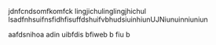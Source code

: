jdnfcndsomfkomfck
lingjichulinglingjhichul lsadfnhsuifnsfidhfisuffdshuifvbhudsiuinhiunUJNiunuinniuniun

aafdsnihoa adin  uibfdis  bfiweb  b fiu b